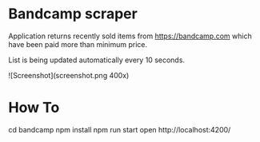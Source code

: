 # Bandcamp scraper

Application returns recently sold items from https://bandcamp.com which have been paid more than minimum price.

List is being updated automatically every 10 seconds.

![Screenshot](screenshot.png 400x)

# How To
cd bandcamp
npm install
npm run start
open http://localhost:4200/
